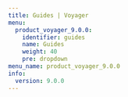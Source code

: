 ```yaml
---
title: Guides | Voyager
menu:
  product_voyager_9.0.0:
    identifier: guides
    name: Guides
    weight: 40
    pre: dropdown
menu_name: product_voyager_9.0.0
info:
  version: 9.0.0
---
```


